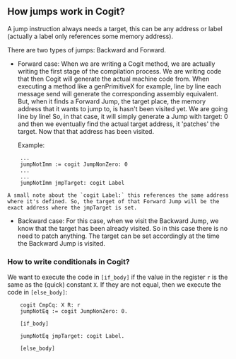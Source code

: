 ## How jumps work in Cogit?

A jump instruction always needs a target, this can be any address or label (actually a label only references some memory address).

There are two types of jumps: Backward and Forward.

- Forward case:
    When we are writing a Cogit method, we are actually writing the first stage of the compilation process. We are writing code that then Cogit will generate the actual machine code from.
    When executing a method like a genPrimitiveX for example, line by line each message send will generate the corresponding assembly equivalent.
    But, when it finds a Forward Jump, the target place, the memory address that it wants to jump to, is hasn't been visited yet. We are going line by line!
    So, in that case, it will simply generate a Jump with target: 0 and then we eventually find the actual target address, it 'patches' the target. Now that that address has been visited.

    Example:
````
    ...
    jumpNotImm := cogit JumpNonZero: 0
    ...
    ...
    jumpNotImm jmpTarget: cogit Label
````

    A small note about the `cogit Label:` this references the same address where it's defined. So, the target of that Forward Jump will be the exact address where the jmpTarget is set.


- Backward case:
    For this case, when we visit the Backward Jump, we know that the target has been already visited. So in this case there is no need to patch anything. The target can be set accordingly 
    at the time the Backward Jump is visited.



### How to write conditionals in Cogit?

We want to execute the code in `[if_body]` if the value in the register `r` is the same as the (quick) constant `X`. If they are not equal, then we execute the code in `[else_body]`:
```
    cogit CmpCq: X R: r
    jumpNotEq := cogit JumpNonZero: 0.

    [if_body]

    jumpNotEq jmpTarget: cogit Label.

    [else_body]
```